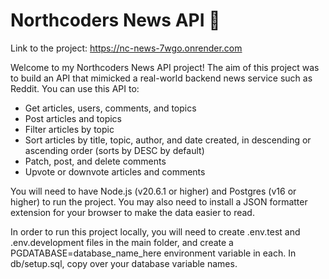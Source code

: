 # Northcoders News API 📰

Link to the project: https://nc-news-7wgo.onrender.com

Welcome to my Northcoders News API project! The aim of this project was to build an API that mimicked a real-world backend news service such as Reddit. You can use this API to:

- Get articles, users, comments, and topics
- Post articles and topics
- Filter articles by topic
- Sort articles by title, topic, author, and date created, in descending or ascending order (sorts by DESC by default)
- Patch, post, and delete comments
- Upvote or downvote articles and comments

You will need to have Node.js (v20.6.1 or higher) and Postgres (v16 or higher) to run the project. You may also need to install a JSON formatter extension for your browser to make the data easier to read.

In order to run this project locally, you will need to create .env.test and .env.development files in the main folder, and create a PGDATABASE=database_name_here environment variable in each. In db/setup.sql, copy over your database variable names.
